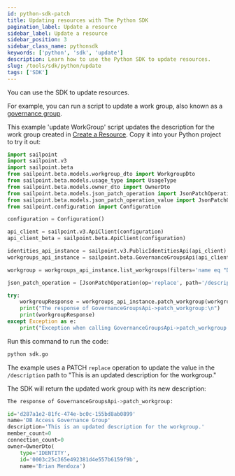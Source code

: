 ```yaml
---
id: python-sdk-patch
title: Updating resources with The Python SDK
pagination_label: Update a resource
sidebar_label: Update a resource
sidebar_position: 3
sidebar_class_name: pythonsdk
keywords: ['python', 'sdk', 'update']
description: Learn how to use the Python SDK to update resources.
slug: /tools/sdk/python/update
tags: ['SDK']
---
```


You can use the SDK to update resources.

For example, you can run a script to update a work group, also known as a [governance group](https://documentation.sailpoint.com/saas/help/common/users/governance_groups.html). 

This example 'update WorkGroup' script updates the description for the work group created in [Create a Resource](./creating-resources.md). Copy it into your Python project to try it out: 

```python
import sailpoint
import sailpoint.v3
import sailpoint.beta
from sailpoint.beta.models.workgroup_dto import WorkgroupDto
from sailpoint.beta.models.usage_type import UsageType
from sailpoint.beta.models.owner_dto import OwnerDto
from sailpoint.beta.models.json_patch_operation import JsonPatchOperation
from sailpoint.beta.models.json_patch_operation_value import JsonPatchOperationValue
from sailpoint.configuration import Configuration

configuration = Configuration()

api_client = sailpoint.v3.ApiClient(configuration)
api_client_beta = sailpoint.beta.ApiClient(configuration)

identities_api_instance = sailpoint.v3.PublicIdentitiesApi(api_client)
workgroups_api_instance = sailpoint.beta.GovernanceGroupsApi(api_client_beta)

workgroup = workgroups_api_instance.list_workgroups(filters='name eq "DB Access Governance Group"')[0]

json_patch_operation = [JsonPatchOperation(op='replace', path='/description', value=JsonPatchOperationValue('This is an updated description for the workgroup.'))]

try:
    workgroupResponse = workgroups_api_instance.patch_workgroup(workgroup.id,json_patch_operation=json_patch_operation)
    print("The response of GovernanceGroupsApi->patch_workgroup:\n")
    print(workgroupResponse)
except Exception as e:
    print("Exception when calling GovernanceGroupsApi->patch_workgroup: %s\n" % e)
```

Run this command to run the code:

```bash
python sdk.go
```

The example uses a PATCH `replace` operation to update the value in the `/description` path to "This is an updated description for the workgroup."

The SDK will return the updated work group with its new description:

```python
The response of GovernanceGroupsApi->patch_workgroup:

id='d287a1e2-81fc-474e-bc0c-155bd8ab0899' 
name='DB Access Governance Group' 
description='This is an updated description for the workgroup.' 
member_count=0 
connection_count=0
owner=OwnerDto(
    type='IDENTITY', 
    id='0003c25c365e492381d4e557b6159f9b', 
    name='Brian Mendoza')
```
